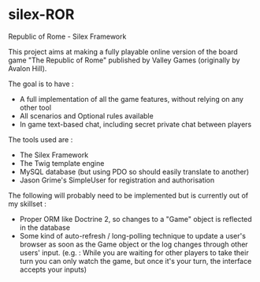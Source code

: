 silex-ROR
=========

Republic of Rome - Silex Framework

This project aims at making a fully playable online version of the board game "The Republic of Rome" published by Valley Games (originally by Avalon Hill).

The goal is to have :

- A full implementation of all the game features, without relying on any other tool
- All scenarios and Optional rules available
- In game text-based chat, including secret private chat between players

The tools used are :

- The Silex Framework
- The Twig template engine
- MySQL database (but using PDO so should easily translate to another)
- Jason Grime's SimpleUser for registration and authorisation

The following will probably need to be implemented but is currently out of my skillset :

- Proper ORM like Doctrine 2, so changes to a "Game" object is reflected in the database
- Some kind of auto-refresh / long-polling technique to update a user's browser as soon as the Game object or the log changes through other users' input. (e.g. : While you are waiting for other players to take their turn you can only watch the game, but once it's your turn, the interface accepts your inputs)
